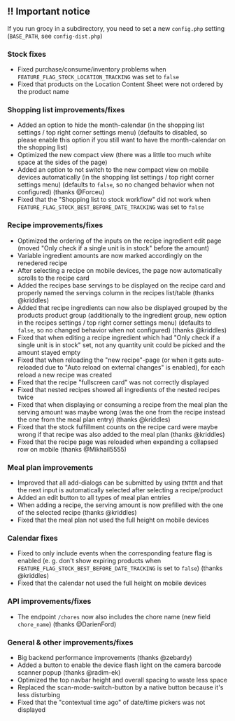 ## !! Important notice
If you run grocy in a subdirectory, you need to set a new `config.php` setting (`BASE_PATH`, see `config-dist.php`)

### Stock fixes
- Fixed purchase/consume/inventory problems when `FEATURE_FLAG_STOCK_LOCATION_TRACKING` was set to `false`
- Fixed that products on the Location Content Sheet were not ordered by the product name

### Shopping list improvements/fixes
- Added an option to hide the month-calendar (in the shopping list settings / top right corner settings menu) (defaults to disabled, so please enable this option if you still want to have the month-calendar on the shopping list)
- Optimized the new compact view (there was a little too much white space at the sides of the page)
- Added an option to not switch to the new compact view on mobile devices automatically (in the shopping list settings / top right corner settings menu) (defaults to `false`, so no changed behavior when not configured) (thanks @Forceu)
- Fixed that the "Shopping list to stock workflow" did not work when `FEATURE_FLAG_STOCK_BEST_BEFORE_DATE_TRACKING` was set to `false`

### Recipe improvements/fixes
- Optimized the ordering of the inputs on the recipe ingredient edit page (moved "Only check if a single unit is in stock" before the amount)
- Variable ingredient amounts are now marked accordingly on the renedered recipe
- After selecting a recipe on mobile devices, the page now automatically scrolls to the recipe card
- Added the recipes base servings to be displayed on the recipe card and properly named the servings column in the recipes list/table (thanks @kriddles)
- Added that recipe ingredients can now also be displayed grouped by the products product group (additionally to the ingredient group, new option in the recipes settings / top right corner settings menu) (defaults to `false`, so no changed behavior when not configured) (thanks @kriddles)
- Fixed that when editing a recipe ingredient which had "Only check if a single unit is in stock" set, not any quantity unit could be picked and the amount stayed empty
- Fixed that when reloading the "new recipe"-page (or when it gets auto-reloaded due to "Auto reload on external changes" is enabled), for each reload a new recipe was created
- Fixed that the recipe "fullscreen card" was not correctly displayed
- Fixed that nested recipes showed all ingredients of the nested recipes twice
- Fixed that when displaying or consuming a recipe from the meal plan the serving amount was maybe wrong (was the one from the recipe instead the one from the meal plan entry) (thanks @kriddles)
- Fixed that the stock fulfillment counts on the recipe card were maybe wrong if that recipe was also added to the meal plan (thanks @kriddles)
- Fixed that the recipe page was reloaded when expanding a collapsed row on mobile (thanks @Mikhail5555)

### Meal plan improvements
- Improved that all add-dialogs can be submitted by using `ENTER` and that the next input is automatically selected after selecting a recipe/product
- Added an edit button to all types of meal plan entries
- When adding a recipe, the serving amount is now prefilled with the one of the selected recipe (thanks @kriddles)
- Fixed that the meal plan not used the full height on mobile devices

### Calendar fixes
- Fixed to only include events when the corresponding feature flag is enabled (e. g. don't show expiring products when `FEATURE_FLAG_STOCK_BEST_BEFORE_DATE_TRACKING` is set to `false`) (thanks @kriddles)
- Fixed that the calendar not used the full height on mobile devices

### API improvements/fixes
- The endpoint `/chores` now also includes the chore name (new field `chore_name`) (thanks @DarienFord)

### General & other improvements/fixes
- Big backend performance improvements (thanks @zebardy)
- Added a button to enable the device flash light on the camera barcode scanner popup (thanks @radim-ek)
- Optimized the top navbar height and overall spacing to waste less space
- Replaced the scan-mode-switch-button by a native button because it's less disturbing
- Fixed that the "contextual time ago" of date/time pickers was not displayed
